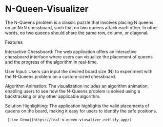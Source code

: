 # N-Queen-Visualizer

The N-Queens problem is a classic puzzle that involves placing N queens on an N×N chessboard, such that no two queens attack each other. 
In other words, no two queens should share the same row, column, or diagonal.

Features

Interactive Chessboard: The web application offers an interactive chessboard interface where users can visualize the placement of queens and the progress of the algorithm in real-time.

User Input: Users can input the desired board size (N) to experiment with the N-Queens problem on a custom-sized chessboard.

Algorithm Animation: The visualization includes an algorithm animation, enabling users to see how the N-Queens problem is solved using a backtracking or any other applicable algorithm.

Solution Highlighting: The application highlights the valid placements of queens on the board, making it easy for users to identify the safe positions.

     [Live Demo](https://teal-n-queen-viusalizer.netlify.app/)
